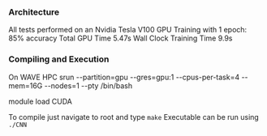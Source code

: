 ### Architecture
All tests performed on an Nvidia Tesla V100 GPU
Training with 1 epoch: 85% accuracy
Total GPU Time 5.47s
Wall Clock Training Time 9.9s

### Compiling and Execution
On WAVE HPC
srun --partition=gpu --gres=gpu:1 --cpus-per-task=4 --mem=16G --nodes=1 --pty /bin/bash

module load CUDA

To compile just navigate to root and type `make`
Executable can be run using `./CNN`



